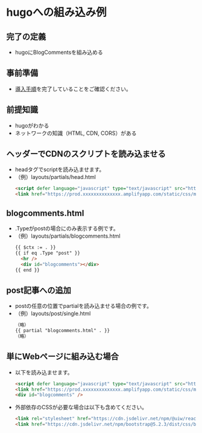 # hugoへの組み込み例

## 完了の定義

- hugoにBlogCommentsを組み込める

## 事前準備

- [導入手順](setup.md)を完了していることをご確認ください。

## 前提知識

- hugoがわかる
- ネットワークの知識（HTML, CDN, CORS）がある

## ヘッダーでCDNのスクリプトを読み込ませる
- headタグでscriptを読み込ませます。
- （例）layouts/partials/head.html
  ```html
  <script defer language="javascript" type="text/javascript" src="https://prod.xxxxxxxxxxxxxx.amplifyapp.com/static/js/main.min.js" crossorigin="anonymous"></script>
  <link href="https://prod.xxxxxxxxxxxxxx.amplifyapp.com/static/css/main.min.css" rel="stylesheet" crossorigin="anonymous">
  ```

## blogcomments.html
- .Typeがpostの場合にのみ表示する例です。
- （例）layouts/partials/blogcomments.html
  ```html
  {{ $ctx := . }}
  {{ if eq .Type "post" }}
    <hr />
    <div id="blogcomments"></div>
  {{ end }}
  ```

## post記事への追加
- postの任意の位置でpartialを読み込ませる場合の例です。
- （例）layouts/post/single.html
  ```html
  （略）
  {{ partial "blogcomments.html" . }}
  （略）
  ```

## 単にWebページに組み込む場合

- 以下を読み込ませます。
  ```html
  <script defer language="javascript" type="text/javascript" src="https://prod.xxxxxxxxxxxxxx.amplifyapp.com/static/js/main.min.js" crossorigin="anonymous"></script>
  <link href="https://prod.xxxxxxxxxxxxxx.amplifyapp.com/static/css/main.min.css" rel="stylesheet" crossorigin="anonymous">
  <div id="blogcomments" />
  ```

- 外部依存のCSSが必要な場合は以下も含めてください。
  ```html
  <link rel="stylesheet" href="https://cdn.jsdelivr.net/npm/@uiw/react-md-editor@3.20.5/dist/mdeditor.min.css" integrity="sha256-ZrmHDpMdWypuIFbcNrmzmCwN5wuQXwO2lG3qvvrPPPE=" crossorigin="anonymous">
  <link href="https://cdn.jsdelivr.net/npm/bootstrap@5.2.3/dist/css/bootstrap.min.css" rel="stylesheet" crossorigin="anonymous">
  ```
